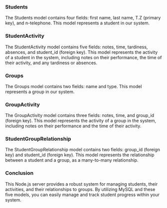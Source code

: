 ### Students
The Students model contains four fields: first name, last name, T.Z (primary key), and n-telephone. This model represents a student in our system.

### StudentActivity
The StudentActivity model contains five fields: notes, time, tardiness, absences, and student_id (foreign key). This model represents the activity of a student in the system, including notes on their performance, the time of their activity, and any tardiness or absences.

### Groups
The Groups model contains two fields: name and type. This model represents a group in our system.

### GroupActivity
The GroupActivity model contains three fields: notes, time, and group_id (foreign key). This model represents the activity of a group in the system, including notes on their performance and the time of their activity.

### StudentGroupRelationship
The StudentGroupRelationship model contains two fields: group_id (foreign key) and student_id (foreign key). This model represents the relationship between a student and a group, as a many-to-many relationship.

### Conclusion
This Node.js server provides a robust system for managing students, their activities, and their relationships to groups. By utilizing MySQL and these five models, you can easily manage and track student progress within your system.